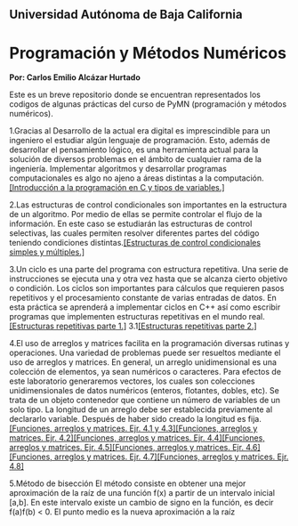 ## Universidad Autónoma de Baja California 
# Programación y Métodos Numéricos 

**Por: Carlos Emilio Alcázar Hurtado**

Este es un breve repositorio donde se encuentran representados los codigos de algunas prácticas 
del curso de PyMN (programación y métodos numéricos).

1.Gracias al Desarrollo de la actual era digital es imprescindible para un ingeniero el estudiar
algún lenguaje de programación. Esto, además de desarrollar el pensamiento lógico, es una
herramienta actual para la solución de diversos problemas en el ámbito de cualquier rama de la
ingeniería. Implementar algoritmos y desarrollar programas computacionales es algo no ajeno a
áreas distintas a la computación.[[Introducción a la programación en C y tipos de variables.]](https://github.com/Emilio23A/Proyecto_de_PyMN/commit/e52c3bb86063af71598d90df7b402d59746077c5)

2.Las estructuras de control condicionales son importantes en la estructura de un algoritmo. Por
medio de ellas se permite controlar el flujo de la información. En este caso se estudiarán las
estructuras de control selectivas, las cuales permiten resolver diferentes partes del código
teniendo condiciones distintas.[[Estructuras de control condicionales simples y múltiples.]](https://github.com/Emilio23A/Proyecto_de_PyMN/commit/d8134c924bce7eeca2cca9ec69db355bee23cad1)

3.Un ciclo es una parte del programa con estructura repetitiva. Una serie de instrucciones se
ejecuta una y otra vez hasta que se alcanza cierto objetivo o condición. Los ciclos son
importantes para cálculos que requieren pasos repetitivos y el procesamiento constante de
varias entradas de datos. En esta práctica se aprenderá a implementar ciclos en C++ así como
escribir programas que implementen estructuras repetitivas en el mundo real.[[Estructuras repetitivas parte 1.]](https://github.com/Emilio23A/Proyecto_de_PyMN/blob/main/practica%203%20ejercicio%204.2%20(1).c)
3.1[[Estructuras repetitivas parte 2.]](https://github.com/Emilio23A/Proyecto_de_PyMN/commit/a6bddb7735338abcca73ae2c3a3e037625470632)

4.El uso de arreglos y matrices facilita en la programación diversas rutinas y operaciones. Una
variedad de problemas puede ser resueltos mediante el uso de arreglos y matrices.
En general, un arreglo unidimensional es una colección de elementos, ya sean numéricos o
caracteres. Para efectos de este laboratorio generaremos vectores, los cuales son colecciones
unidimensionales de datos numéricos (enteros, flotantes, dobles, etc). Se trata de un objeto
contenedor que contiene un número de variables de un solo tipo. La longitud de un arreglo
debe ser establecida previamente al declararlo variable. Después de haber sido creado la
longitud es fija. [[Funciones, arreglos y matrices. Ejr. 4.1 y 4.3]](https://github.com/Emilio23A/PyMN_PROYECTO_FINAL/blob/main/PRACTICA%204.%204.1%20Y%204.3.c)[[Funciones, arreglos y matrices. Ejr. 4.2]](https://github.com/Emilio23A/PyMN_PROYECTO_FINAL/blob/main/PRACTICA%204.%204.2%20.c)[[Funciones, arreglos y matrices. Ejr. 4.4]](https://github.com/Emilio23A/PyMN_PROYECTO_FINAL/blob/main/PRACTICA%204.%204.4.c)[[Funciones, arreglos y matrices. Ejr. 4.5]](https://github.com/Emilio23A/PyMN_PROYECTO_FINAL/blob/main/PRACTICA%204.%204.5.c)[[Funciones, arreglos y matrices. Ejr. 4.6]](https://github.com/Emilio23A/PyMN_PROYECTO_FINAL/blob/main/PRACTICA%204.%204.6.c)[[Funciones, arreglos y matrices. Ejr. 4.7]](https://github.com/Emilio23A/PyMN_PROYECTO_FINAL/blob/main/PRACTICA%204.%204.7.c)[[Funciones, arreglos y matrices. Ejr. 4.8]](https://github.com/Emilio23A/PyMN_PROYECTO_FINAL/blob/main/PRACTICA%204.%204.8.c)

5.Método de bisección
El método consiste en obtener una mejor aproximación de la raíz de una función f(x) a partir
de un intervalo inicial [a,b]. En este intervalo existe un cambio de signo en la función, es decir
f(a)f(b) < 0.
El punto medio es la nueva aproximación a la raíz
